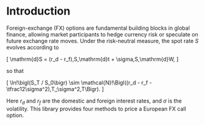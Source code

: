 # Introduction

Foreign-exchange (FX) options are fundamental building blocks in global finance, allowing market participants to hedge currency risk or speculate on future exchange rate moves. Under the risk-neutral measure, the spot rate $S$ evolves according to

\[
  \mathrm{d}S = (r_d - r_f)\,S\,\mathrm{d}t + \sigma\,S\,\mathrm{d}W,
\]

so that

\[
  \ln\!\bigl(S_T / S_0\bigr)
  \sim
  \mathcal{N}\!\Bigl((r_d - r_f - \tfrac12\sigma^2)\,T,\;\sigma^2\,T\Bigr).
\]

Here $r_d$ and $r_f$ are the domestic and foreign interest rates, and $\sigma$ is the volatility. This library provides four methods to price a European FX call option.
